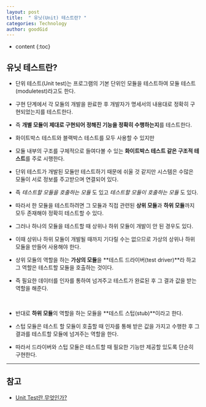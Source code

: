 ```yaml
---
layout: post
title:  " 유닛(Unit) 테스트란? "
categories: Technology
author: goodGid
---
```

* content
{:toc}

## 유닛 테스트란?

* 단위 테스트(Unit test)는 프로그램의 기본 단위인 모듈을 테스트하여 모듈 테스트(moduletest)라고도 한다. 

* 구현 단계에서 각 모듈의 개발을 완료한 후 개발자가 명세서의 내용대로 정확히 구현되었는지를 테스트한다. 

* 즉 **개별 모듈이 제대로 구현되어 정해진 기능을 정확히 수행하는지**를 테스트한다. 










* 화이트박스 테스트와 블랙박스 테스트를 모두 사용할 수 있지만 

* 모듈 내부의 구조를 구체적으로 들여다볼 수 있는 **화이트박스 테스트 같은 구조적 테스트**를 주로 시행한다. 

* 단위 테스트가 개발된 모듈만 테스트하기 때문에 쉬울 것 같지만 시스템은 수많은 모듈이 서로 정보를 주고받으며 연결되어 있다. 

* 즉 *테스트할 모듈을 호출하는 모듈* 도 있고 *테스트할 모듈이 호출하는 모듈* 도 있다. 

* 따라서 한 모듈을 테스트하려면 그 모듈과 직접 관련된 **상위 모듈**과 **하위 모듈**까지 모두 존재해야 정확히 테스트할 수 있다. 

* 그러나 하나의 모듈을 테스트할 때 상위나 하위 모듈이 개발이 안 된 경우도 있다. 

* 이때 상위나 하위 모듈이 개발될 때까지 기다릴 수는 없으므로 가상의 상위나 하위 모듈을 만들어 사용해야 한다. 

* 상위 모듈의 역할을 하는 **가상의 모듈**을 **테스트 드라이버(test driver)**라 하고 그 역할은 테스트할 모듈을 호출하는 것이다. 

* 즉 필요한 데이터를 인자를 통하여 넘겨주고 테스트가 완료된 후 그 결과 값을 받는 역할을 해준다. 

<br>

* 반대로 **하위 모듈**의 역할을 하는 모듈을 **테스트 스텁(stub)**이라고 한다. 

* 스텁 모듈은 테스트 할 모듈이 호출할 때 인자를 통해 받은 값을 가지고 수행한 후 그 결과를 테스트할 모듈에 넘겨주는 역할을 한다. 

* 따라서 드라이버와 스텁 모듈은 테스트할 때 필요한 기능만 제공할 있도록 단순히 구현한다. 




---

## 참고

* [Unit Test란 무엇인가?](http://dslab.konkuk.ac.kr/Class/2017/17SE/Team_Project_B/A3/201211178_%EB%AF%BC%EA%B2%BD%ED%9B%88.pdf)
